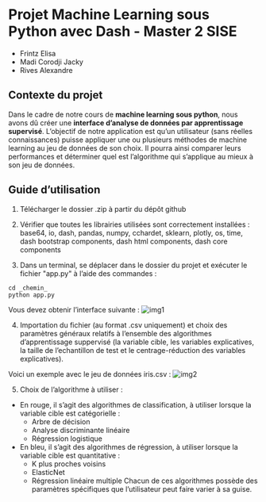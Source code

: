 # Projet Machine Learning sous Python avec Dash - Master 2 SISE

* Frintz Elisa
* Madi Corodji Jacky
* Rives Alexandre

## Contexte du projet

Dans le cadre de notre cours de __machine learning sous python__, nous avons dû créer une __interface d’analyse de données par apprentissage supervisé__. 
L’objectif de notre application est qu’un utilisateur (sans réelles connaissances) puisse appliquer une ou plusieurs méthodes de machine learning au jeu de données de son choix. Il pourra ainsi comparer leurs performances et déterminer quel est l’algorithme qui s’applique au mieux à son jeu de données.

## Guide d’utilisation
1. Télécharger le dossier .zip à partir du dépôt github

2. Vérifier que toutes les librairies utilisées sont correctement installées :
base64, io, dash, pandas, numpy, cchardet, sklearn, plotly, os, time, dash bootstrap components, dash html components, dash core components

3. Dans un terminal, se déplacer dans le dossier du projet et exécuter le fichier "app.py" à l’aide des commandes : 
```
cd _chemin_
python app.py
```
Vous devez obtenir l’interface suivante :
![img1](https://user-images.githubusercontent.com/65174929/162714200-4629e65e-c33f-45a2-8ef9-6fbe1e055ba9.png)

4. Importation du fichier (au format .csv uniquement) et choix des paramètres généraux relatifs à l’ensemble des algorithmes d’apprentissage suppervisé
(la variable cible, les variables explicatives, la taille de l’echantillon de test et le centrage-réduction des variables explicatives).

Voici un exemple avec le jeu de données iris.csv :
![img2](https://user-images.githubusercontent.com/65174929/162714982-03957859-8ecf-43a3-8917-bd55dcf88c0a.png)

5. Choix de l’algorithme à utiliser :
* En rouge, il s’agit des algorithmes de classification, à utiliser lorsque la variable cible est catégorielle :
  * Arbre de décision
  * Analyse discriminante linéaire
  * Régression logistique
* En bleu, il s’agit des algorithmes de régression, à utiliser lorsque la variable cible est quantitative :
  * K plus proches voisins
  * ElasticNet
  * Régression linéaire multiple
Chacun de ces algorithmes possède des paramètres spécifiques que l’utilisateur peut faire varier à sa guise.

